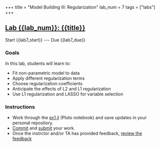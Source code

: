 +++
title = "Model Building III: Regularization"
lab_num = 7
tags = ["labs"]
+++

## [Lab {{lab_num}}: {{title}}](https://github.com/PsuAstro416/lab7)

Start {{lab7_start}} ---
Due {{lab7_due}}  

### Goals
In this lab, students will learn to:
- Fit non-parametric model to data
- Apply different regularization terms
- Choose regularization coefficients 
- Anticipate the effects of L2 and L1 regularization
- Use L1 regularization and LASSO for variable selection

### Instructions
- Work through the [ex1.jl](https://psuastro416.github.io/lab6/ex1.html) (Pluto notebook) and save updates in your personal repository.  
- [Commit](/tips/labs/commit) and [submit](/tips/labs/submitting/) your work.
- Once the instrctor and/or TA has provided feedback, [review the feedback](/tips/labs/feedback/)


